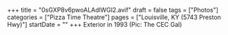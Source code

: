 +++
title = "0sGXP8v6pwoALAdlWGI2.avif"
draft = false
tags = ["Photos"]
categories = ["Pizza Time Theatre"]
pages = ["Louisville, KY (5743 Preston Hwy)"]
startDate = ""
+++
Exterior in 1993 (Pic: The CEC Gal)
